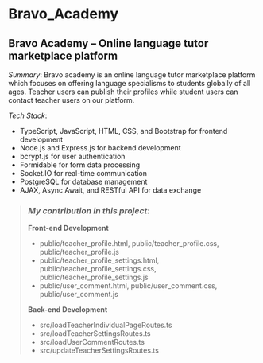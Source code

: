 # Bravo_Academy

## Bravo Academy – Online language tutor marketplace platform

*Summary*:	Bravo academy is an online language tutor marketplace platform which focuses on offering language specialisms to students globally of all ages. Teacher users can publish their profiles while student users can contact teacher users on our platform.

*Tech Stack*:	
>
- TypeScript, JavaScript, HTML, CSS, and Bootstrap for frontend development
- Node.js and Express.js for backend development
- bcrypt.js for user authentication
- Formidable for form data processing
- Socket.IO for real-time communication
- PostgreSQL for database management
- AJAX, Async Await, and RESTful API for data exchange


> ### *My contribution in this project:*
>     
> **Front-end Development**
>- public/teacher_profile.html, public/teacher_profile.css, public/teacher_profile.js
>- public/teacher_profile_settings.html, public/teacher_profile_settings.css, public/teacher_profile_settings.js
>- public/user_comment.html, public/user_comment.css, public/user_comment.js  
>
>  **Back-end Development**
>- src/loadTeacherIndividualPageRoutes.ts
>- src/loadTeacherSettingsRoutes.ts
>- src/loadUserCommentRoutes.ts
>- src/updateTeacherSettingsRoutes.ts
